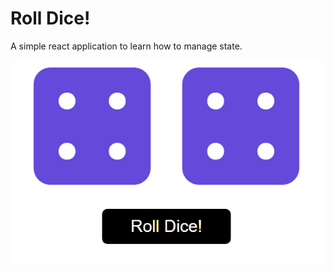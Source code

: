 # Roll Dice!

A simple react application to learn how to manage state.

![roll_dice](https://raw.githubusercontent.com/OrlandoJC/dice-roll/main/Captura.PNG)
